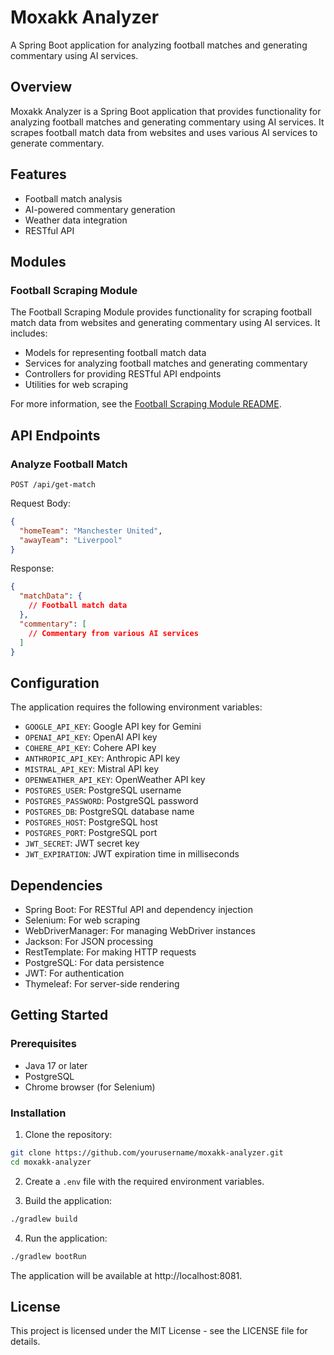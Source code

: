 # Moxakk Analyzer

A Spring Boot application for analyzing football matches and generating commentary using AI services.

## Overview

Moxakk Analyzer is a Spring Boot application that provides functionality for analyzing football matches and generating commentary using AI services. It scrapes football match data from websites and uses various AI services to generate commentary.

## Features

- Football match analysis
- AI-powered commentary generation
- Weather data integration
- RESTful API

## Modules

### Football Scraping Module

The Football Scraping Module provides functionality for scraping football match data from websites and generating commentary using AI services. It includes:

- Models for representing football match data
- Services for analyzing football matches and generating commentary
- Controllers for providing RESTful API endpoints
- Utilities for web scraping

For more information, see the [Football Scraping Module README](src/main/java/com/moxakk/analyzer/scraping/football/README.md).

## API Endpoints

### Analyze Football Match

```
POST /api/get-match
```

Request Body:
```json
{
  "homeTeam": "Manchester United",
  "awayTeam": "Liverpool"
}
```

Response:
```json
{
  "matchData": {
    // Football match data
  },
  "commentary": [
    // Commentary from various AI services
  ]
}
```

## Configuration

The application requires the following environment variables:

- `GOOGLE_API_KEY`: Google API key for Gemini
- `OPENAI_API_KEY`: OpenAI API key
- `COHERE_API_KEY`: Cohere API key
- `ANTHROPIC_API_KEY`: Anthropic API key
- `MISTRAL_API_KEY`: Mistral API key
- `OPENWEATHER_API_KEY`: OpenWeather API key
- `POSTGRES_USER`: PostgreSQL username
- `POSTGRES_PASSWORD`: PostgreSQL password
- `POSTGRES_DB`: PostgreSQL database name
- `POSTGRES_HOST`: PostgreSQL host
- `POSTGRES_PORT`: PostgreSQL port
- `JWT_SECRET`: JWT secret key
- `JWT_EXPIRATION`: JWT expiration time in milliseconds

## Dependencies

- Spring Boot: For RESTful API and dependency injection
- Selenium: For web scraping
- WebDriverManager: For managing WebDriver instances
- Jackson: For JSON processing
- RestTemplate: For making HTTP requests
- PostgreSQL: For data persistence
- JWT: For authentication
- Thymeleaf: For server-side rendering

## Getting Started

### Prerequisites

- Java 17 or later
- PostgreSQL
- Chrome browser (for Selenium)

### Installation

1. Clone the repository:
```bash
git clone https://github.com/yourusername/moxakk-analyzer.git
cd moxakk-analyzer
```

2. Create a `.env` file with the required environment variables.

3. Build the application:
```bash
./gradlew build
```

4. Run the application:
```bash
./gradlew bootRun
```

The application will be available at http://localhost:8081.

## License

This project is licensed under the MIT License - see the LICENSE file for details.